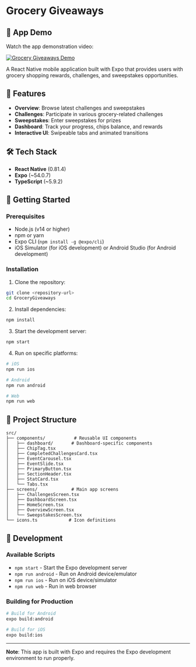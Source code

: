 # Grocery Giveaways

## 📱 App Demo

Watch the app demonstration video:

[![Grocery Giveaways Demo](https://img.shields.io/badge/📹-Watch%20Demo-blue?style=for-the-badge)](https://drive.google.com/file/d/1ZkuorUeyZCHIXTsoQ1qSENSexxalDZtX/view?usp=drive_link)


A React Native mobile application built with Expo that provides users with grocery shopping rewards, challenges, and sweepstakes opportunities.

## 📱 Features

- **Overview**: Browse latest challenges and sweepstakes
- **Challenges**: Participate in various grocery-related challenges
- **Sweepstakes**: Enter sweepstakes for prizes
- **Dashboard**: Track your progress, chips balance, and rewards
- **Interactive UI**: Swipeable tabs and animated transitions

## 🛠️ Tech Stack

- **React Native** (0.81.4)
- **Expo** (~54.0.7)
- **TypeScript** (~5.9.2)

## 🚀 Getting Started

### Prerequisites

- Node.js (v14 or higher)
- npm or yarn
- Expo CLI (`npm install -g @expo/cli`)
- iOS Simulator (for iOS development) or Android Studio (for Android development)

### Installation

1. Clone the repository:

```bash
git clone <repository-url>
cd GroceryGiveaways
```

2. Install dependencies:

```bash
npm install
```

3. Start the development server:

```bash
npm start
```

4. Run on specific platforms:

```bash
# iOS
npm run ios

# Android
npm run android

# Web
npm run web
```


## 📁 Project Structure

```
src/
├── components/           # Reusable UI components
│   ├── dashboard/       # Dashboard-specific components
│   ├── ChipTag.tsx
│   ├── CompletedChallengesCard.tsx
│   ├── EventCarousel.tsx
│   ├── EventSlide.tsx
│   ├── PrimaryButton.tsx
│   ├── SectionHeader.tsx
│   ├── StatCard.tsx
│   └── Tabs.tsx
├── screens/             # Main app screens
│   ├── ChallengesScreen.tsx
│   ├── DashboardScreen.tsx
│   ├── HomeScreen.tsx
│   ├── OverviewScreen.tsx
│   └── SweepstakesScreen.tsx
└── icons.ts            # Icon definitions
```

## 🔧 Development

### Available Scripts

- `npm start` - Start the Expo development server
- `npm run android` - Run on Android device/emulator
- `npm run ios` - Run on iOS device/simulator
- `npm run web` - Run in web browser

### Building for Production

```bash
# Build for Android
expo build:android

# Build for iOS
expo build:ios
```

---

**Note**: This app is built with Expo and requires the Expo development environment to run properly.
